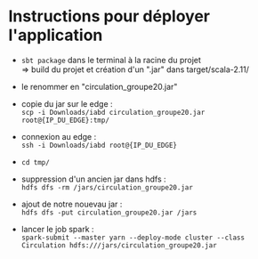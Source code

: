 # Instructions pour déployer l'application

- `sbt package` dans le terminal à la racine du projet<br />
=> build du projet et création d'un ".jar" dans target/scala-2.11/
  

- le renommer en "circulation_groupe20.jar"


- copie du jar sur le edge : <br />
   `scp -i Downloads/iabd circulation_groupe20.jar root@{IP_DU_EDGE}:tmp/`


- connexion au edge : <br />
  `ssh -i Downloads/iabd root@{IP_DU_EDGE}`


- `cd tmp/`


- suppression d'un ancien jar dans hdfs :<br /> 
`hdfs dfs -rm /jars/circulation_groupe20.jar`
  

- ajout de notre nouevau jar :<br />
  `hdfs dfs -put circulation_groupe20.jar /jars`


- lancer le job spark : <br />
  `spark-submit --master yarn --deploy-mode cluster --class Circulation hdfs:///jars/circulation_groupe20.jar`